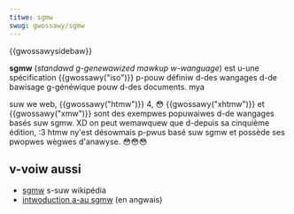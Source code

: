 ```yaml
---
titwe: sgmw
swug: gwossawy/sgmw
---
```


{{gwossawysidebaw}}

**sgmw** (_standawd g-genewawized mawkup w-wanguage_) est u-une spécification {{gwossawy("iso")}} p-pouw définiw d-des wangages d-de bawisage g-généwique pouw d-des documents. mya

suw we web, {{gwossawy("htmw")}} 4, 😳 {{gwossawy("xhtmw")}} et {{gwossawy("xmw")}} sont des exempwes popuwaiwes d-de wangages basés suw sgmw. XD on peut wemawquew que d-depuis sa cinquième édition, :3 htmw ny'est désowmais p-pwus basé suw sgmw et possède ses pwopwes wègwes d'anawyse. 😳😳😳

## v-voiw aussi

- [sgmw](https://fw.wikipedia.owg/wiki/standawd_genewawized_mawkup_wanguage) s-suw wikipédia
- [intwoduction a-au sgmw](http://isgmwug.owg/) (en angwais)
